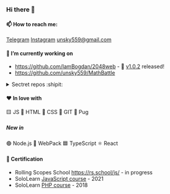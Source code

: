 ### Hi there 👋

#### 📫 How to reach me: 

[Telegram](https://t.me/sklifovskiy) [Instagram](https://instagram.com/sklifovskiy) unsky559@gmail.com

#### 🔭 I’m currently working on

- https://github.com/IamBogdan/2048web - 🥳 [v1.0.2](https://github.com/IamBogdan/2048web/tree/v1.0.2) released!
- https://github.com/unsky559/MathBattle

<details><summary>Sectret repos :shipit:</summary>
  
- https://github.com/unsky559/code-timer :atom:
- https://github.com/unsky559/roe

</details>

#### ❤️ In love with

🟨 JS 
📙 HTML 
📘 CSS 
🔸 GIT
🐶 Pug

##### New in
🟢 Node.js 
🎲 WebPack 
🟦 TypeScript
⚛️ React 

#### 💎 Certification

- Rolling Scopes School https://rs.school/js/ - in progress
- SoloLearn [JavaScript course](https://www.sololearn.com/certificates/course/en/6895628/1024/landscape/png/) - 2021
- SoloLearn [PHP course](https://www.sololearn.com/Certificate/1059-6895628/jpg/) - 2018





<!--
**unsky559/unsky559** is a ✨ _special_ ✨ repository because its `README.md` (this file) appears on your GitHub profile.

Here are some ideas to get you started:



- 👯 I’m looking to collaborate on ...
- 🤔 I’m looking for help with ...
- 💬 Ask me about ...
- 📫 How to reach me: ...
- 😄 Pronouns: ...
- ⚡ Fun fact: ...
-->

